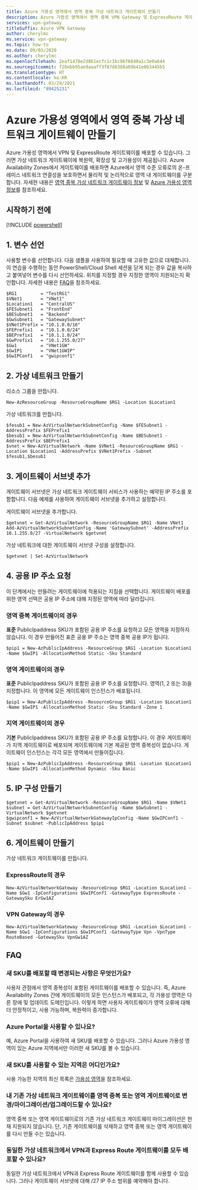 ```yaml
---
title: Azure 가용성 영역에서 영역 중복 가상 네트워크 게이트웨이 만들기
description: Azure 가용성 영역에서 영역 중복 VPN Gateway 및 ExpressRoute 게이트웨이를 배포하는 방법에 대해 알아봅니다.
services: vpn-gateway
titleSuffix: Azure VPN Gateway
author: cherylmc
ms.service: vpn-gateway
ms.topic: how-to
ms.date: 09/03/2020
ms.author: cherylmc
ms.openlocfilehash: 2eaf1470e2d861ecfc1c1bc96f6040a1c3e0a644
ms.sourcegitcommit: f28ebb95ae9aaaff3f87d8388a09b41e0b3445b5
ms.translationtype: HT
ms.contentlocale: ko-KR
ms.lasthandoff: 03/29/2021
ms.locfileid: "89425231"
---
```

# <a name="create-a-zone-redundant-virtual-network-gateway-in-azure-availability-zones"></a>Azure 가용성 영역에서 영역 중복 가상 네트워크 게이트웨이 만들기

Azure 가용성 영역에서 VPN 및 ExpressRoute 게이트웨이를 배포할 수 있습니다. 그러면 가상 네트워크 게이트웨이에 복원력, 확장성 및 고가용성이 제공됩니다. Azure Availability Zones에서 게이트웨이를 배포하면 Azure에서 영역 수준 오류로의 온-프레미스 네트워크 연결성을 보호하면서 물리적 및 논리적으로 영역 내 게이트웨이를 구분합니다. 자세한 내용은 [영역 중복 가상 네트워크 게이트웨이 정보](about-zone-redundant-vnet-gateways.md) 및 [Azure 가용성 영역 정보](../availability-zones/az-overview.md)를 참조하세요.

## <a name="before-you-begin"></a>시작하기 전에

[!INCLUDE [powershell](../../includes/vpn-gateway-cloud-shell-powershell-about.md)]

## <a name="1-declare-your-variables"></a><a name="variables"></a>1. 변수 선언

사용할 변수를 선언합니다. 다음 샘플을 사용하여 필요할 때 고유한 값으로 대체합니다. 이 연습을 수행하는 동안 PowerShell/Cloud Shell 세션을 닫게 되는 경우 값을 복사하고 붙여넣어 변수를 다시 선언하세요. 위치를 지정할 경우 지정한 영역이 지원되는지 확인합니다. 자세한 내용은 [FAQ](#faq)을 참조하세요.

```azurepowershell-interactive
$RG1         = "TestRG1"
$VNet1       = "VNet1"
$Location1   = "CentralUS"
$FESubnet1   = "FrontEnd"
$BESubnet1   = "Backend"
$GwSubnet1   = "GatewaySubnet"
$VNet1Prefix = "10.1.0.0/16"
$FEPrefix1   = "10.1.0.0/24"
$BEPrefix1   = "10.1.1.0/24"
$GwPrefix1   = "10.1.255.0/27"
$Gw1         = "VNet1GW"
$GwIP1       = "VNet1GWIP"
$GwIPConf1   = "gwipconf1"
```

## <a name="2-create-the-virtual-network"></a><a name="configure"></a>2. 가상 네트워크 만들기

리소스 그룹을 만듭니다.

```azurepowershell-interactive
New-AzResourceGroup -ResourceGroupName $RG1 -Location $Location1
```

가상 네트워크를 만듭니다.

```azurepowershell-interactive
$fesub1 = New-AzVirtualNetworkSubnetConfig -Name $FESubnet1 -AddressPrefix $FEPrefix1
$besub1 = New-AzVirtualNetworkSubnetConfig -Name $BESubnet1 -AddressPrefix $BEPrefix1
$vnet = New-AzVirtualNetwork -Name $VNet1 -ResourceGroupName $RG1 -Location $Location1 -AddressPrefix $VNet1Prefix -Subnet $fesub1,$besub1
```

## <a name="3-add-the-gateway-subnet"></a><a name="gwsub"></a>3. 게이트웨이 서브넷 추가

게이트웨이 서브넷은 가상 네트워크 게이트웨이 서비스가 사용하는 예약된 IP 주소를 포함합니다. 다음 예제를 사용하여 게이트웨이 서브넷을 추가하고 설정합니다.

게이트웨이 서브넷을 추가합니다.

```azurepowershell-interactive
$getvnet = Get-AzVirtualNetwork -ResourceGroupName $RG1 -Name VNet1
Add-AzVirtualNetworkSubnetConfig -Name 'GatewaySubnet' -AddressPrefix 10.1.255.0/27 -VirtualNetwork $getvnet
```

가상 네트워크에 대한 게이트웨이 서브넷 구성을 설정합니다.

```azurepowershell-interactive
$getvnet | Set-AzVirtualNetwork
```
## <a name="4-request-a-public-ip-address"></a><a name="publicip"></a>4. 공용 IP 주소 요청
 
이 단계에서는 만들려는 게이트웨이에 적용되는 지침을 선택합니다. 게이트웨이 배포를 위한 영역 선택은 공용 IP 주소에 대해 지정된 영역에 따라 달라집니다.

### <a name="for-zone-redundant-gateways"></a><a name="ipzoneredundant"></a>영역 중복 게이트웨이의 경우

**표준** PublicIpaddress SKU가 포함된 공용 IP 주소를 요청하고 모든 영역을 지정하지 않습니다. 이 경우 만들어진 표준 공용 IP 주소는 영역 중복 공용 IP가 됩니다.   

```azurepowershell-interactive
$pip1 = New-AzPublicIpAddress -ResourceGroup $RG1 -Location $Location1 -Name $GwIP1 -AllocationMethod Static -Sku Standard
```

### <a name="for-zonal-gateways"></a><a name="ipzonalgw"></a>영역 게이트웨이의 경우

**표준** PublicIpaddress SKU가 포함된 공용 IP 주소를 요청합니다. 영역(1, 2 또는 3)을 지정합니다. 이 영역에 모든 게이트웨이 인스턴스가 배포됩니다.

```azurepowershell-interactive
$pip1 = New-AzPublicIpAddress -ResourceGroup $RG1 -Location $Location1 -Name $GwIP1 -AllocationMethod Static -Sku Standard -Zone 1
```

### <a name="for-regional-gateways"></a><a name="ipregionalgw"></a>지역 게이트웨이의 경우

**기본** PublicIpaddress SKU가 포함된 공용 IP 주소를 요청합니다. 이 경우 게이트웨이가 지역 게이트웨이로 배포되며 게이트웨이에 기본 제공된 영역 중복성이 없습니다. 게이트웨이 인스턴스는 각각 모든 영역에서 만들어집니다.

```azurepowershell-interactive
$pip1 = New-AzPublicIpAddress -ResourceGroup $RG1 -Location $Location1 -Name $GwIP1 -AllocationMethod Dynamic -Sku Basic
```
## <a name="5-create-the-ip-configuration"></a><a name="gwipconfig"></a>5. IP 구성 만들기

```azurepowershell-interactive
$getvnet = Get-AzVirtualNetwork -ResourceGroupName $RG1 -Name $VNet1
$subnet = Get-AzVirtualNetworkSubnetConfig -Name $GwSubnet1 -VirtualNetwork $getvnet
$gwipconf1 = New-AzVirtualNetworkGatewayIpConfig -Name $GwIPConf1 -Subnet $subnet -PublicIpAddress $pip1
```

## <a name="6-create-the-gateway"></a><a name="gwconfig"></a>6. 게이트웨이 만들기

가상 네트워크 게이트웨이를 만듭니다.

### <a name="for-expressroute"></a>ExpressRoute의 경우

```azurepowershell-interactive
New-AzVirtualNetworkGateway -ResourceGroup $RG1 -Location $Location1 -Name $Gw1 -IpConfigurations $GwIPConf1 -GatewayType ExpressRoute -GatewaySku ErGw1AZ
```

### <a name="for-vpn-gateway"></a>VPN Gateway의 경우

```azurepowershell-interactive
New-AzVirtualNetworkGateway -ResourceGroup $RG1 -Location $Location1 -Name $Gw1 -IpConfigurations $GwIPConf1 -GatewayType Vpn -VpnType RouteBased -GatewaySku VpnGw1AZ
```

## <a name="faq"></a><a name="faq"></a>FAQ

### <a name="what-will-change-when-i-deploy-these-new-skus"></a>새 SKU를 배포할 때 변경되는 사항은 무엇인가요?

사용자 관점에서 영역 중복성이 포함된 게이트웨이를 배포할 수 있습니다. 즉, Azure Availability Zones 간에 게이트웨이의 모든 인스턴스가 배포되고, 각 가용성 영역은 다른 장애 및 업데이트 도메인입니다. 이렇게 하면 사용자 게이트웨이가 영역 오류에 대해 더 안정적이고, 사용 가능하며, 복원력이 증가합니다.

### <a name="can-i-use-the-azure-portal"></a>Azure Portal을 사용할 수 있나요?

예, Azure Portal을 사용하여 새 SKU를 배포할 수 있습니다. 그러나 Azure 가용성 영역이 있는 Azure 지역에서만 이러한 새 SKU를 볼 수 있습니다.

### <a name="what-regions-are-available-for-me-to-use-the-new-skus"></a>새 SKU를 사용할 수 있는 지역은 어디인가요?

사용 가능한 지역의 최신 목록은 [가용성 영역](../availability-zones/az-region.md)을 참조하세요.

### <a name="can-i-changemigrateupgrade-my-existing-virtual-network-gateways-to-zone-redundant-or-zonal-gateways"></a>내 기존 가상 네트워크 게이트웨이를 영역 중복 또는 영역 게이트웨이로 변경/마이그레이션/업그레이드할 수 있나요?

영역 중복 또는 영역 게이트웨이로의 기존 가상 네트워크 게이트웨이 마이그레이션은 현재 지원되지 않습니다. 단, 기존 게이트웨이를 삭제하고 영역 중복 또는 영역 게이트웨이를 다시 만들 수는 있습니다.

### <a name="can-i-deploy-both-vpn-and-express-route-gateways-in-same-virtual-network"></a>동일한 가상 네트워크에서 VPN과 Express Route 게이트웨이를 모두 배포할 수 있나요?

동일한 가상 네트워크에서 VPN과 Express Route 게이트웨이를 함께 사용할 수 있습니다. 그러나 게이트웨이 서브넷에 대해 /27 IP 주소 범위를 예약해야 합니다.
